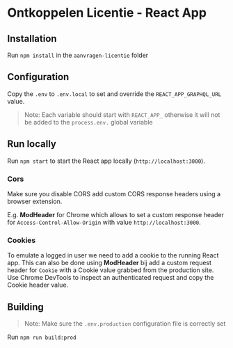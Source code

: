 # Ontkoppelen Licentie - React App

## Installation

Run `npm install` in the `aanvragen-licentie` folder

## Configuration

Copy the `.env` to `.env.local` to set and override the `REACT_APP_GRAPHQL_URL` value.

> Note: Each variable should start with `REACT_APP_` otherwise it will not be added to the `process.env.` global variable

## Run locally

Run `npm start` to start the React app locally (`http://localhost:3000`).

### Cors

Make sure you disable CORS add custom CORS response headers using a browser extension.

E.g. **ModHeader** for Chrome which allows to set a custom response header for `Access-Control-Allow-Origin` with value `http://localhost:3000`.

### Cookies

To emulate a logged in user we need to add a cookie to the running React app. This can also be done using **ModHeader** bij add a custom request header for `Cookie` with a Cookie value grabbed from the production site. Use Chrome DevTools to inspect an authenticated request and copy the Cookie header value.

## Building

> Note: Make sure the `.env.production` configuration file is correctly set

Run `npm run build:prod`
